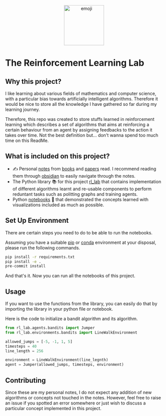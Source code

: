 <div align="center">
<img src="https://hotemoji.com/images/dl/5/microscope-emoji-by-twitter.png" alt="emoji" style="width: 128px; height: 128px"></img>
</div>


# The Reinforcement Learning Lab

## Why this project?

I like learning about various fields of mathematics and computer science, with a particular bias towards artificially intelligent algorithms. Therefore it would be nice to store all the knowledge I have gathered so far during my learning journey.

Therefore, this repo was created to store stuffs learned in reinforcement learning which describes a set of algorithms that aims at reinforcing a certain behaviour from an agent by assigning feedbacks to the action it takes over time. Not the best definition but... don't wanna spend too much time on this ReadMe.

## What is included on this project?

- ✍️ Personal [notes](/notes) from [books](/notes/books) and [papers](/notes/papers) read. I recommend reading them through [obsidian](https://obsidian.md/) to easily navigate through the notes.
- The Python library 📚 for this project [rl_lab](/rl_lab/) that contains implementation of  different algorithms learnt and re-usable components to perform reduntant tasks such as politting graphs and training agents.
- Python [notebooks](/notebooks) 📓 that demonstrated the concepts learned with visualizations included as much as possible.

## Set Up Environment

There are certain steps you need to do to be able to run the notebooks.

Assuming you have a suitable [pip](https://docs.python.org/3/library/venv.html) or [conda](https://conda.io/projects/conda/en/latest/user-guide/tasks/manage-environments.html) environment at your disposal, please run the following commands.

```bash
pip install -r requirements.txt
pip install -e .
pre-commit install
```

And that's it. Now you can run all the notebooks of this project.

## Usage

If you want to use the functions from the library, you can easily do that by importing the library in your python file or notebook.

Here is the code to initialize a bandit algorithm and its algorithm.

```python
from rl_lab.agents.bandits import Jumper
from rl_lab.environments.bandits import LineWalkEnvironment

allowed_jumps = [-5, -1, 1, 5]
timesteps = 40
line_length = 256

environment = LineWalkEnvironment(line_legnth)
agent = Jumper(allowed_jumps, timesteps, environment)
```

## Contributing

Since these are my personal notes, I do not expect any addition of new algorithms or concepts not touched in the notes. However, feel free to raise an issue if you spotted an error somewhere or just wish to discuss a particular concept implemented in this project.
